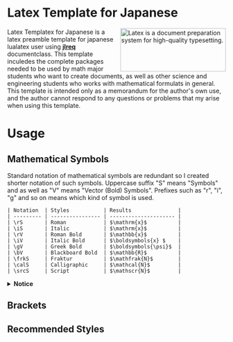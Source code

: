 # Latex Template for Japanese

<img src="https://upload.wikimedia.org/wikipedia/commons/9/92/LaTeX_logo.svg" align="right" alt="Latex is a document preparation system for high-quality typesetting." width="243" height="100">

Latex Templatex for Japanese is a latex preamble template for japanese lualatex user using **[jlreq]** documentclass. This template inculedes the complete packages needed to be used by math major students who want to create documents, as well as other science and engineering students who works with mathematical formulats in general. This template is intended only as a memorandum for the author's own use, and the author cannot respond to any questions or problems that my arise when using this template.

[jlreq]: https://github.com/abenori/jlreq

# Usage

## Mathematical Symbols

Standard notation of mathematical symbols are redundant so I created shorter notation of such symbols. Uppercase suffix "S" means "Symbols" and as well as "V" means "Vector (Bold) Symbols". Prefixes such as "r", "i", "g" and so on means which kind of symbol is used.

    | Notation  | Styles           | Results               |
    | --------- | ---------------- | --------------------- |
    | \rS       | Roman            | $\mathrm{x}$          |
    | \iS       | Italic           | $\mathrm{x}$          |
    | \rV       | Roman Bold       | $\mathbb{x}$          |
    | \iV       | Italic Bold      | $\boldsymbols{x} $    |
    | \gV       | Greek Bold       | $\boldsymbols{\psi}$  |
    | \bV       | Blackboard Bold  | $\mathbb{R}$          |
    | \frkS     | Fraktur          | $\mathfrak{N}$        |
    | \calS     | Calligraphic     | $\mathcal{N}$         |
    | \srcS     | Script           | $\mathscr{N}$         |
   
<details><summary><b>Notice</b></summary>

As an alternative notation, there is a notation \oV for readability. This is provided to assign a bold symbols to a requirement that does not fit any of the above, so that the purpose of the symbol can be clearly seen by looking at the notation.

</details>

## Brackets

## Recommended Styles
